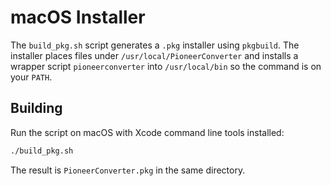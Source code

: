 # macOS Installer

The `build_pkg.sh` script generates a `.pkg` installer using `pkgbuild`.
The installer places files under `/usr/local/PioneerConverter` and installs a wrapper script `pioneerconverter` into `/usr/local/bin` so the command is on your `PATH`.

## Building

Run the script on macOS with Xcode command line tools installed:

```bash
./build_pkg.sh
```

The result is `PioneerConverter.pkg` in the same directory.

